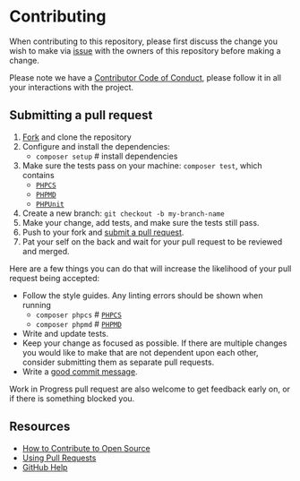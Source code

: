 # Contributing
[issues]: https://github.com/technote-space/laravel-search-helper/issues
[fork]: https://github.com/technote-space/laravel-search-helper/fork
[pr]: https://github.com/technote-space/laravel-search-helper/compare
[phpcs]: https://github.com/squizlabs/PHP_CodeSniffer/wiki/Usage
[phpmd]: https://phpmd.org/documentation/index.html
[phpunit]: https://phpunit.de/
[code-of-conduct]: CODE_OF_CONDUCT.md

When contributing to this repository, please first discuss the change you wish to make via [issue][issues] with the owners of this repository before making a change. 

Please note we have a [Contributor Code of Conduct][code-of-conduct], please follow it in all your interactions with the project.

## Submitting a pull request

1. [Fork][fork] and clone the repository
1. Configure and install the dependencies:
   - `composer setup`  # install dependencies
1. Make sure the tests pass on your machine: `composer test`, which contains
   - [`PHPCS`][phpcs]
   - [`PHPMD`][phpmd]
   - [`PHPUnit`][phpunit]
1. Create a new branch: `git checkout -b my-branch-name`
1. Make your change, add tests, and make sure the tests still pass.
1. Push to your fork and [submit a pull request][pr].
1. Pat your self on the back and wait for your pull request to be reviewed and merged.

Here are a few things you can do that will increase the likelihood of your pull request being accepted:
- Follow the style guides. Any linting errors should be shown when running 
  - `composer phpcs`      # [`PHPCS`][phpcs]
  - `composer phpmd`      # [`PHPMD`][phpmd]
- Write and update tests.
- Keep your change as focused as possible. If there are multiple changes you would like to make that are not dependent upon each other, consider submitting them as separate pull requests.
- Write a [good commit message](https://github.com/erlang/otp/wiki/writing-good-commit-messages).

Work in Progress pull request are also welcome to get feedback early on, or if there is something blocked you.

## Resources

- [How to Contribute to Open Source](https://opensource.guide/how-to-contribute/)
- [Using Pull Requests](https://help.github.com/articles/about-pull-requests/)
- [GitHub Help](https://help.github.com)
